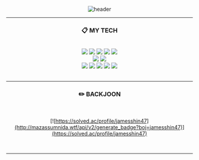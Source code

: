 <div align="center">

![header](https://capsule-render.vercel.app/api?type=transparent&color=auto&height=300&section=header&text=Hello👋&fontColor=ffffff&fontSize=200&animation=twinkling)


<!-- 헤더 제작, 수정시 참고
https://github.com/kyechan99/capsule-render
-->

---

### :clipboard: MY TECH

<br/>

<img src="https://img.shields.io/badge/c-A8B9CC?style=for-the-badge&logo=c&logoColor=white">
<img src="https://img.shields.io/badge/c++-00599C?style=for-the-badge&logo=cplusplus&logoColor=white">
<img src="https://img.shields.io/badge/c%23-239120?style=for-the-badge&logo=csharp&logoColor=white">
<img src="https://img.shields.io/badge/Python-3776AB?style=for-the-badge&logo=Python&logoColor=white">
<img src="https://img.shields.io/badge/MySQL-4479A1?style=for-the-badge&logo=mysql&logoColor=white">

</br>
<!--유니티는 추후에 수정할 것-->
<img src="https://img.shields.io/badge/Unity-FFFFFF?style=for-the-badge&logo=Unity&logoColor=black"/>
<img src="https://img.shields.io/badge/Unreal%20Engine-0E1128?style=for-the-badge&logo=unrealengine&logoColor=white"/>

</br>

<img src="https://img.shields.io/badge/VSCode-007ACC?style=for-the-badge&logo=VisualStudioCode&logoColor=white">
<img src="https://img.shields.io/badge/VisualStudio-5C2D91?style=for-the-badge&logo=VisualStudio&logoColor=white">
<img src="https://img.shields.io/badge/Rider-000000?style=for-the-badge&logo=Rider&logoColor=white">
<img src="https://img.shields.io/badge/GitHub-181717?style=for-the-badge&logo=GitHub&logoColor=white">
<img src="https://img.shields.io/badge/Git-F05032?style=for-the-badge&logo=Git&logoColor=white">

<!--
<img src="https://img.shields.io/badge/aws-232F3E?style=for-the-badge&logo=Amazon aws&logoColor=white"> 
-->


<!-- 수정 또는 추가시 참고
- 뱃지 커스텀 사이트
https://shields.io/category/coverage

- 기술별 아이콘과 색상 코드
https://simpleicons.org/
-->

</br>
</br>

---

### :pencil2: BACKJOON

</br>

[![https://solved.ac/profile/jamesshin47](http://mazassumnida.wtf/api/v2/generate_badge?boj=jamesshin47)](https://solved.ac/profile/jamesshin47)


<!-- 백준(solved.ac) 스탯 수정시 참고
https://github.com/mazassumnida/mazassumnida
-->

<br/>

---
<!--
### :pencil2: GITHUB STATS

<br/>

![tlsehddbs's GitHub stats](https://github-readme-stats.vercel.app/api?username=tlsehddbs&show_icons=true&theme=cobalt)
[![Top Langs](https://github-readme-stats.vercel.app/api/top-langs/?username=tlsehddbs&layout=compact)](https://github.com/tlsehddbs)

![tlsehddbs's GitHub stats](https://github-readme-stats.vercel.app/api?username=tlsehddbs&show_icons=true&count_private=true&include_all_commits=true&theme=cobalt)

[![Top Langs](https://github-readme-stats.vercel.app/api/top-langs/?username=tlsehddbs&layout=compact&hide=ShaderLab,GLSL,HLSL,Smalltalk)](https://github.com/tlsehddbs)


Readme stats 수정시 참고
https://github.com/anuraghazra/github-readme-stats
-->
</br>
</div>


